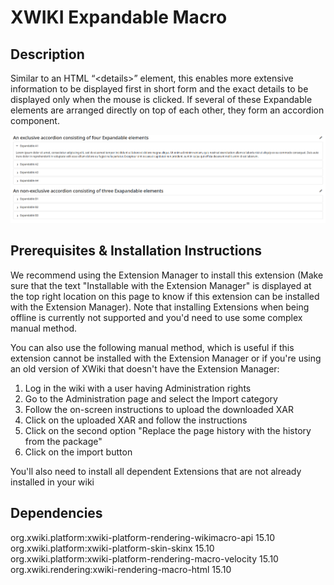 # XWIKI Expandable Macro

## Description
Similar to an HTML “&lt;details&gt;” element, this enables more extensive information to be displayed first in short form and the exact details to be displayed only when the mouse is clicked. 
If several of these Expandable elements are arranged directly on top of each other, they form an accordion component.

![expandable.png](preview/expandable.png)

## Prerequisites & Installation Instructions
We recommend using the Extension Manager to install this extension (Make sure that the text "Installable with the Extension Manager" is displayed at the top right location on this page to know if this extension can be installed with the Extension Manager). 
Note that installing Extensions when being offline is currently not supported and you'd need to use some complex manual method.

You can also use the following manual method, which is useful if this extension cannot be installed with the Extension Manager or 
if you're using an old version of XWiki that doesn't have the Extension Manager:

1. Log in the wiki with a user having Administration rights
2. Go to the Administration page and select the Import category 
3. Follow the on-screen instructions to upload the downloaded XAR 
4. Click on the uploaded XAR and follow the instructions 
5. Click on the second option "Replace the page history with the history from the package"
6. Click on the import button

You'll also need to install all dependent Extensions that are not already installed in your wiki

## Dependencies
org.xwiki.platform:xwiki-platform-rendering-wikimacro-api 15.10</br>
org.xwiki.platform:xwiki-platform-skin-skinx 15.10</br>
org.xwiki.platform:xwiki-platform-rendering-macro-velocity 15.10</br>
org.xwiki.rendering:xwiki-rendering-macro-html 15.10</br>
